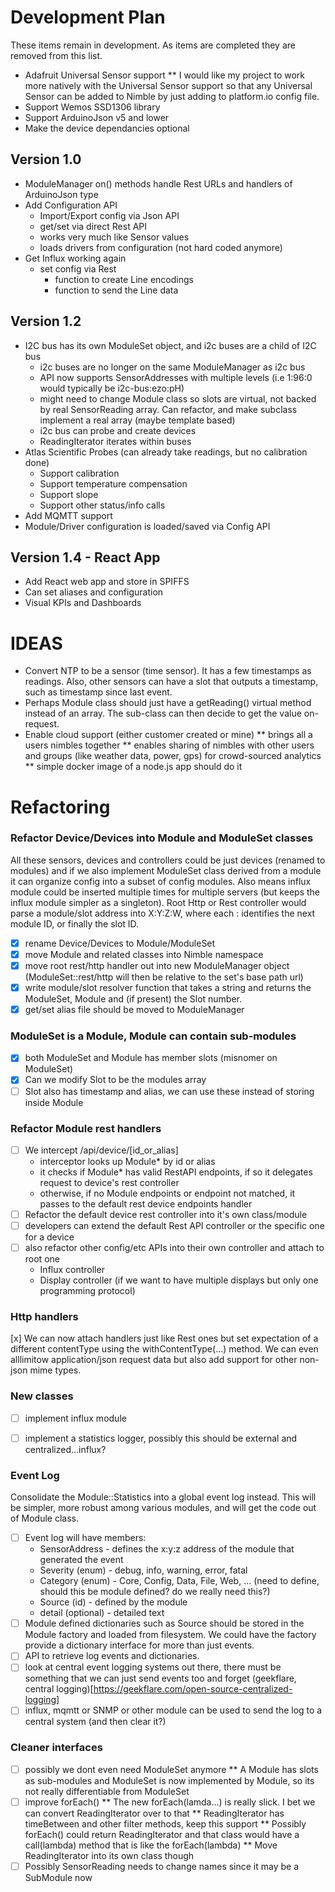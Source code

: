 # Development Plan

These items remain in development. As items are completed they are removed from this list.
* Adafruit Universal Sensor support 
** I would like my project to work more natively with the Universal Sensor support so that any Universal Sensor 
can be added to Nimble by just adding to platform.io config file.
* Support Wemos SSD1306 library
* Support ArduinoJson v5 and lower
* Make the device dependancies optional

## Version 1.0
* ModuleManager on() methods handle Rest URLs and handlers of ArduinoJson type
* Add Configuration API
  * Import/Export config via Json API
  * get/set via direct Rest API
  * works very much like Sensor values
  * loads drivers from configuration (not hard coded anymore)
* Get Influx working again
  * set config via Rest
     * function to create Line encodings
     * function to send the Line data

## Version 1.2
* I2C bus has its own ModuleSet object, and i2c buses are a child of I2C bus
     * i2c buses are no longer on the same ModuleManager as i2c bus
     * API now supports SensorAddresses with multiple levels (i.e 1:96:0 would typically be i2c-bus:ezo:pH)
     * might need to change Module class so slots are virtual, not backed by real SensorReading array. Can refactor, and make subclass implement a real array (maybe template based)
     * i2c bus can probe and create devices
     * ReadingIterator iterates within buses
* Atlas Scientific Probes (can already take readings, but no calibration done)
     * Support calibration
     * Support temperature compensation
     * Support slope
     * Support other status/info calls
* Add MQMTT support
* Module/Driver configuration is loaded/saved via Config API

## Version 1.4 - React App
* Add React web app and store in SPIFFS
* Can set aliases and configuration
* Visual KPIs and Dashboards
   
# IDEAS
* Convert NTP to be a sensor (time sensor). It has a few timestamps as readings. Also, other sensors can have a slot that outputs a timestamp, such as timestamp since last event.
* Perhaps Module class should just have a getReading() virtual method instead of an array. The sub-class can then decide to get the value on-request.
* Enable cloud support (either customer created or mine)
     ** brings all a users nimbles together
     ** enables sharing of nimbles with other users and groups (like weather data, power, gps) for crowd-sourced analytics
     ** simple docker image of a node.js app should do it

# Refactoring

### Refactor Device/Devices into Module and ModuleSet classes
All these sensors, devices and controllers could be just devices (renamed to modules) and if we also implement ModuleSet class 
derived from a module it can organize config into a subset of config modules. Also means influx module could be inserted multiple
times for multiple servers (but keeps the influx module simpler as a singleton). Root Http or Rest controller would parse a 
module/slot address into X:Y:Z:W, where each : identifies the next module ID, or finally the slot ID.
* [x] rename Device/Devices to Module/ModuleSet
* [x] move Module and related classes into Nimble namespace
* [x] move root rest/http handler out into new ModuleManager object (ModuleSet::rest/http will then be relative to the set's base path url)
* [x] write module/slot resolver function that takes a string and returns the ModuleSet, Module and (if present) the Slot number.
* [x] get/set alias file should be moved to ModuleManager

### ModuleSet is a Module, Module can contain sub-modules
* [x] both ModuleSet and Module has member slots (misnomer on ModuleSet)
* [x] Can we modify Slot to be the modules array
* [ ] Slot also has timestamp and alias, we can use these instead of storing inside Module

### Refactor Module rest handlers
* [ ] We intercept /api/device/[id_or_alias]
     * interceptor looks up Module* by id or alias
     * it checks if Module* has valid RestAPI endpoints, if so it delegates request to device's rest controller
     * otherwise, if no Module endpoints or endpoint not matched, it passes to the default rest device endpoints handler
* [ ] Refactor the default device rest controller into it's own class/module
* [ ] developers can extend the default Rest API controller or the specific one for a device
* [ ] also refactor other config/etc APIs into their own controller and attach to root one
     * Influx controller
     * Display controller (if we want to have multiple displays but only one programming protocol)

### Http handlers
[x] We can now attach handlers just like Rest ones but set expectation of a different contentType using the withContentType(...) 
method. We can even alllimitow application/json request data but also add support for other non-json mime types. 

### New classes
* [ ] implement influx module
* [ ] implement a statistics logger, possibly this should be external and centralized...influx?


### Event Log
Consolidate the Module::Statistics into a global event log instead. This will be simpler, more robust among various modules, and will get the code out of Module class.
* [ ] Event log will have members:
     * SensorAddress     - defines the x:y:z address of the module that generated the event
     * Severity (enum)   - debug, info, warning, error, fatal
     * Category (enum)   - Core, Config, Data, File, Web, ... (need to define, should this be module defined? do we really need this?)
     * Source (id)       - defined by the module
     * detail (optional) - detailed text
* [ ] Module defined dictionaries such as Source should be stored in the Module factory and loaded from filesystem. We could have the factory provide a dictionary interface for more than just events.
* [ ] API to retrieve log events and dictionaries.
* [ ] look at central event logging systems out there, there must be something that we can just send events too and forget  (geekflare, central logging)[https://geekflare.com/open-source-centralized-logging]
* [ ] influx, mqmtt or SNMP or other module can be used to send the log to a central system (and then clear it?)

### Cleaner interfaces
* [ ] possibly we dont even need ModuleSet anymore
** A Module has slots as sub-modules and ModuleSet is now implemented by Module, so its not really differentiable from ModuleSet
* [ ] improve forEach()
** The new forEach(lamda...) is really slick. I bet we can convert ReadingIterator over to that
** ReadingIterator has timeBetween and other filter methods, keep this support
** Possibly forEach() could return ReadingIterator and that class would have a call(lambda) method that is like the forEach(lambda)
** Move ReadingIterator into its own class though 
* [ ] Possibly SensorReading needs to change names since it may be a SubModule now